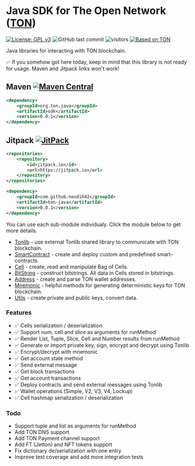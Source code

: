 # Java SDK for The Open Network ([TON])

[![License: GPL v3](https://img.shields.io/badge/License-GPLv3-blue.svg)](https://www.gnu.org/licenses/gpl-3.0)
![GitHub last commit](https://img.shields.io/github/last-commit/neodiX42/ton-java)
![visitors](https://visitor-badge.glitch.me/badge?page_id=neodiX42.ton-java.readme&left_color=gray&right_color=red)
[![Based on TON][ton-svg]][ton]

Java libraries for interacting with TON blockchain.

✅ If you somehow got here today, keep in mind that this library is not ready for usage.
Maven and Jitpack links won't work!

## Maven [![Maven Central][maven-central-svg]][maven-central]

```xml
<dependency>
    <groupId>org.ton.java</groupId>
    <artifactId>sdk</artifactId>
    <version>0.0.1</version>
</dependency>
```

## Jitpack [![JitPack][jitpack-svg]][jitpack]

```xml
<repositories>
    <repository>
        <id>jitpack.io</id>
        <url>https://jitpack.io</url>
    </repository>
</repositories>
```

```xml
<dependency>
    <groupId>com.github.neodiX42</groupId>
    <artifactId>ton-java</artifactId>
    <version>0.0.1</version>
</dependency>
```

You can use each sub-module individualy. Click the module below to get more details.

* [Tonlib](tonlib/README.md) - use external Tonlib shared library to communicate with TON blockchain.
* [SmartContract](smartcontract/README.md) - create and deploy custom and predefined smart-contracts.
* [Cell](cell/README.md) - create, read and manipulate Bag of Cells.
* [BitString](bitstring/README.md) - construct bitstrings. All data in Cells stored in bitstrings.
* [Address](address/README.md) - create and parse TON wallet addresses.
* [Mnemonic](mnemonic/README.md) - helpful methods for generating deterministic keys for TON blockchain.
* [Utils](utils/README.md) - create private and public keys, convert data.

### Features

* ✅ Cells serialization / deserialization
* ✅ Support num, cell and slice as arguments for runMethod
* ✅ Render List, Tuple, Slice, Cell and Number results from runMethod
* ✅ Generate or import private key, sign, encrypt and decrypt using Tonlib
* ✅ Encrypt/decrypt with mnemonic
* ✅ Get account state method
* ✅ Send external message
* ✅ Get block transactions
* ✅ Get account transactions
* ✅ Deploy contracts and send external messages using Tonlib
* ✅ Wallet operations (Simple, V2, V3, V4, Lockup)
* ✅ Cell hashmap serialization / deserialization

### Todo

* Support tuple and list as arguments for runMethod
* Add TON DNS support
* Add TON Payment channel support
* Add FT (Jetton) and NFT tokens support
* Fix dictionary de/serialization with one entry
* Improve test coverage and add more integration tests

<!-- Badges -->

[maven-central-svg]: https://img.shields.io/maven-central/v/org.ton.java/sdk

[maven-central]: https://mvnrepository.com/artifact/org.ton.java/sdk

[jitpack-svg]: https://jitpack.io/v/neodiX42/ton-java.svg

[jitpack]: https://jitpack.io/#neodiX42/ton-java

[ton-svg]: https://img.shields.io/badge/Based%20on-TON-blue

[ton]: https://ton.org